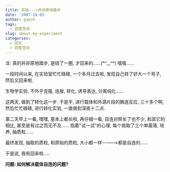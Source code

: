 ```yaml
---
title: 实验--->并非原地踏步
date: '2007-10-03'
author: gaoch
tags:
  - 百度空间
slug: about-my-experiment
categories:
  - 旧文
  - 百度空间
---
```


注: 真的并非原地踏步, 是绕了一圈, 才回来的……(\*^\_\_^\*) 嘻嘻……  
  
一段时间以来, 在实验室忙忙碌碌, 一个多月过去啦,
发现自己转了好大一个弯子, 然后又回来啦.  
  
生物学实验, 不外乎克隆, 连接, 转化, 诱导表达, 分离纯化……  
  
这两天, 做到了转化这一步. 于是乎, 进行载体和外源片段的酶连反应,
三十多个啊, 然后忙忙碌碌, 进行转化实验, 一直做到深夜十二点.  
  
第二天早上一看, 嘿嘿, 基本上都长啦, 再仔细一看, 自连对照长了也不少,
和其它的相比, 甚至是有过之而无不及…… 抱着"试一试"的心理,
每个挑取了三个单菌落, 培养, 抽质粒……  
  
最终发现, 抽取的质粒, 和原始的质粒, 大小都一样-----&gt;都是自连的……  
  
于是说, 我有回来啦.....  
  
**问题: 如何解决载体自连的问题?**
